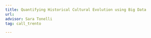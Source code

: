 ```yaml
---
title: Quantifying Historical Cultural Evolution using Big Data
url:
advisor: Sara Tonelli 
tag: call_trento

---
```

